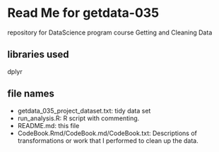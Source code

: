 # Read Me for getdata-035
repository for DataScience program course Getting and Cleaning Data

## libraries used
dplyr

## file names
* getdata_035_project_dataset.txt: tidy data set
* run_analysis.R: R script with commenting.
* README.md: this file
* CodeBook.Rmd/CodeBook.md/CodeBook.txt: Descriptions of transformations or work that I performed to clean up the data.

